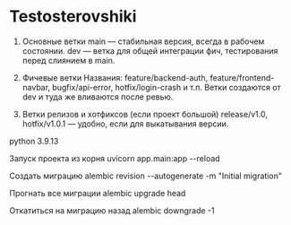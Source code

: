 # Testosterovshiki
1. Основные ветки
main — стабильная версия, всегда в рабочем состоянии.
dev — ветка для общей интеграции фич, тестирования перед слиянием в main.

2. Фичевые ветки
Названия: feature/backend-auth, feature/frontend-navbar, bugfix/api-error, hotfix/login-crash и т.п.
Ветки создаются от dev и туда же вливаются после ревью.

3. Ветки релизов и хотфиксов (если проект большой)
release/v1.0, hotfix/v1.0.1 — удобно, если для выкатывания версии.

python 3.9.13

Запуск проекта из корня
uvicorn app.main:app --reload

Создать миграцию
alembic revision --autogenerate -m "Initial migration"

Прогнать все миграции
alembic upgrade head

Откатиться на миграцию назад
alembic downgrade -1
